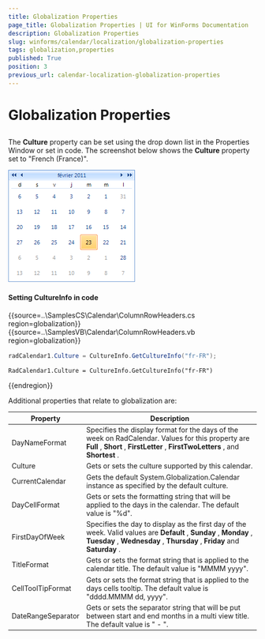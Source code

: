 ```yaml
---
title: Globalization Properties
page_title: Globalization Properties | UI for WinForms Documentation
description: Globalization Properties
slug: winforms/calendar/localization/globalization-properties
tags: globalization,properties
published: True
position: 3
previous_url: calendar-localization-globalization-properties
---
```


# Globalization Properties



## 

The __Culture__ property can be set using the drop down list in the Properties Window or set in code. The screenshot below shows the __Culture__ property set to "French (France)".

![calendar-localization-globalization-properties 001](images/calendar-localization-globalization-properties001.png)

#### Setting CultureInfo in code 


{{source=..\SamplesCS\Calendar\ColumnRowHeaders.cs region=globalization}} 
{{source=..\SamplesVB\Calendar\ColumnRowHeaders.vb region=globalization}} 

````C#
radCalendar1.Culture = CultureInfo.GetCultureInfo("fr-FR");

````
````VB.NET
RadCalendar1.Culture = CultureInfo.GetCultureInfo("fr-FR")

````

{{endregion}} 



Additional properties that relate to globalization are:


| Property | Description |
| ------ | ------ |
|DayNameFormat|Specifies the display format for the days of the week on RadCalendar. Values for this property are __Full__ , __Short__ , __FirstLetter__ , __FirstTwoLetters__ , and __Shortest__ .|
|Culture|Gets or sets the culture supported by this calendar.|
|CurrentCalendar|Gets the default System.Globalization.Calendar instance as specified by the default culture.|
|DayCellFormat|Gets or sets the formatting string that will be applied to the days in the calendar. The default value is "%d".|
|FirstDayOfWeek|Specifies the day to display as the first day of the week. Valid values are __Default__ , __Sunday__ , __Monday__ , __Tuesday__ , __Wednesday__ , __Thursday__ , __Friday__ and __Saturday__ .|
|TitleFormat|Gets or sets the format string that is applied to the calendar title. The default value is "MMMM yyyy".|
|CellToolTipFormat|Gets or sets the format string that is applied to the days cells tooltip. The default value is "dddd.MMMM dd, yyyy".|
|DateRangeSeparator|Gets or sets the separator string that will be put between start and end months in a multi view title. The default value is " - ".|
